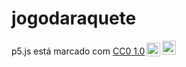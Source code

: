 # jogodaraquete

<p xmlns:cc="http://creativecommons.org/ns#" xmlns:dct="http://purl.org/dc/terms/"><span property="dct:title">p5.js </span> está marcado com <a href="http://creativecommons.org/publicdomain/zero/1.0?ref=chooser-v1" target="_blank" rel="license noopener noreferrer" style="display:inline -block;">CC0 1.0<img style="height:22px!important;margin-left:3px;vertical-align:text-bottom;" src="https://mirrors.creativecommons.org/presskit/icons/cc.svg?ref=chooser-v1"><img style="height:22px!important;margin-left:3px;vertical-align:text -fundo;" src="https://mirrors.creativecommons.org/presskit/icons/zero.svg?ref=chooser-v1"></a></p>
